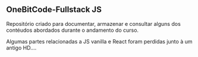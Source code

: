 ## OneBitCode-Fullstack JS ##

Repositório criado para documentar, armazenar e consultar alguns dos contéudos abordados durante o andamento do curso.

Algumas partes relacionadas a JS vanilla e React foram perdidas junto à um antigo HD....
